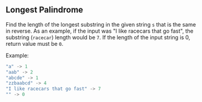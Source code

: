 ## Longest Palindrome

Find the length of the longest substring in the given string `s` that is the same in reverse.
As an example, if the input was "I like racecars that go fast", the substring (`racecar`) length would be `7`.
If the length of the input string is 0, return value must be `0`.

Example:
```js
"a" -> 1 
"aab" -> 2  
"abcde" -> 1
"zzbaabcd" -> 4
"I like racecars that go fast" -> 7
"" -> 0
```
